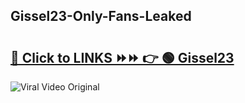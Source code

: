 
 ## Gissel23-Only-Fans-Leaked

# <h2><a href="https://clipsfans.com/Gissel23&ref=git">🔗 Click to LINKS ⏩⏩ 👉 🟢 Gissel23 </a></h2>

<a href="https://clipsfans.com/Gissel23&ref=git" rel="nofollow" data-target="animated-image.originalLink"><img src="https://i.ibb.co.com/xMMVF88/686577567.gif" alt="Viral Video Original" style="max-width: 100%; display: inline-block;" data-target="animated-image.originalImage"></a>
